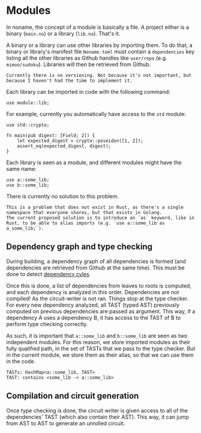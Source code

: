 # Modules

In noname, the concept of a module is basically a file. A project either is a binary (`main.no`) or a library (`lib.no`). That's it.

A binary or a library can use other libraries by importing them. To do that, a binary or library's manifest file `Noname.toml` must contain a `dependencies` key listing all the other libraries as Github handles like `user/repo` (e.g. `mimoo/sudoku`).
Libraries will then be retrieved from Github. 

```admonish
Currently there is no versioning. Not because it's not important, but because I haven't had the time to implement it.
```

Each library can be imported in code with the following command:

```
use module::lib;
```

For example, currently you automatically have access to the `std` module:

```
use std::crypto;

fn main(pub digest: [Field; 2]) {
    let expected_digest = crypto::poseidon([1, 2]);
    assert_eq(expected_digest, digest);
}
```

Each library is seen as a module, and different modules might have the same name:

```
use a::some_lib;
use b::some_lib;
```

There is currently no solution to this problem.

```admonish
This is a problem that does not exist in Rust, as there's a single namespace that everyone shares, but that exists in Golang.
The current proposed solution is to introduce an `as` keyword, like in Rust, to be able to alias imports (e.g. `use a::some_lib as a_some_lib;`).
```

## Dependency graph and type checking

During building, a dependency graph of all dependencies is formed (and dependencies are retrieved from Github at the same time). This must be done to detect [dependency cyles](https://en.wikipedia.org/wiki/Circular_dependency).

Once this is done, a list of dependencies from leaves to roots is computed, and each dependency is analyzed in this order.
Dependencies are not compiled! As the circuit-writer is not ran. Things stop at the type checker.
For every new dependency analyzed, all TAST (typed AST) previously computed on previous dependencies are passed as argument.
This way, if a dependency A uses a dependency B, it has access to the TAST of B to perform type checking correctly.

As such, it is important that `a::some_lib` and `b::some_lib` are seen as two independent modules.
For this reason, we store imported modules as their fully qualified path, in the set of TASTs that we pass to the type checker.
But in the current module, we store them as their alias, so that we can use them in the code.

```
TASTs: HashMap<a::some_lib, TAST>
TAST: contains <some_lib -> a::some_lib>
```

## Compilation and circuit generation

Once type checking is done, the circuit writer is given access to all of the dependencies' TAST (which also contain their AST). 
This way, it can jump from AST to AST to generate an unrolled circuit.
